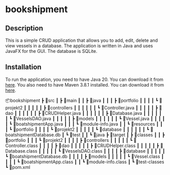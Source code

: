 # bookshipment

## Description
This is a simple CRUD application that allows you to add, edit, delete and view vessels in a database. The application is written in Java and uses JavaFX for the GUI. The database is SQLite.

## Installation
To run the application, you need to have Java 20. You can download it from [here](https://www.oracle.com/java/technologies/javase/jdk20-archive-downloads.html). You also need to have Maven 3.8.1 installed. You can download it from [here](https://maven.apache.org/download.cgi).




📦bookshipment
 ┣ 📂src
 ┃ ┣ 📂main
 ┃ ┃ ┣ 📂java
 ┃ ┃ ┃ ┣ 📂portfolio
 ┃ ┃ ┃ ┃ ┗ 📂projekt2
 ┃ ┃ ┃ ┃ ┃ ┣ 📂controllers
 ┃ ┃ ┃ ┃ ┃ ┃ ┗ 📜Controller.java
 ┃ ┃ ┃ ┃ ┃ ┣ 📂dao
 ┃ ┃ ┃ ┃ ┃ ┃ ┣ 📜CRUDHelper.java
 ┃ ┃ ┃ ┃ ┃ ┃ ┣ 📜Database.java
 ┃ ┃ ┃ ┃ ┃ ┃ ┗ 📜VesselsDAO.java
 ┃ ┃ ┃ ┃ ┃ ┣ 📂models
 ┃ ┃ ┃ ┃ ┃ ┃ ┗ 📜Vessel.java
 ┃ ┃ ┃ ┃ ┃ ┗ 📜boatshipmentApp.java
 ┃ ┃ ┃ ┗ 📜module-info.java
 ┃ ┃ ┗ 📂resources
 ┃ ┃ ┃ ┗ 📂portfolio
 ┃ ┃ ┃ ┃ ┗ 📂projekt2
 ┃ ┃ ┃ ┃ ┃ ┗ 📂database
 ┃ ┃ ┃ ┃ ┃ ┃ ┗ 📜boatshipmentDatabase.db
 ┃ ┗ 📂test
 ┃ ┃ ┗ 📂java
 ┣ 📂target
 ┃ ┣ 📂classes
 ┃ ┃ ┣ 📂portfolio
 ┃ ┃ ┃ ┗ 📂projekt2
 ┃ ┃ ┃ ┃ ┣ 📂controllers
 ┃ ┃ ┃ ┃ ┃ ┗ 📜Controller.class
 ┃ ┃ ┃ ┃ ┣ 📂dao
 ┃ ┃ ┃ ┃ ┃ ┣ 📜CRUDHelper.class
 ┃ ┃ ┃ ┃ ┃ ┣ 📜Database.class
 ┃ ┃ ┃ ┃ ┃ ┗ 📜VesselsDAO.class
 ┃ ┃ ┃ ┃ ┣ 📂database
 ┃ ┃ ┃ ┃ ┃ ┗ 📜boatshipmentDatabase.db
 ┃ ┃ ┃ ┃ ┣ 📂models
 ┃ ┃ ┃ ┃ ┃ ┗ 📜Vessel.class
 ┃ ┃ ┃ ┃ ┗ 📜boatshipmentApp.class
 ┃ ┃ ┗ 📜module-info.class
 ┃ ┗ 📂test-classes
 ┗ 📜pom.xml